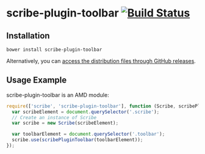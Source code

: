 # scribe-plugin-toolbar [![Build Status](https://travis-ci.org/guardian/scribe-plugin-toolbar.svg?branch=master)](https://travis-ci.org/guardian/scribe-plugin-toolbar)

## Installation
```
bower install scribe-plugin-toolbar
```

Alternatively, you can [access the distribution files through GitHub releases](https://github.com/guardian/scribe-plugin-toolbar/releases).

## Usage Example

scribe-plugin-toolbar is an AMD module:

``` js
require(['scribe', 'scribe-plugin-toolbar'], function (Scribe, scribePluginToolbar) {
  var scribeElement = document.querySelector('.scribe');
  // Create an instance of Scribe
  var scribe = new Scribe(scribeElement);

  var toolbarElement = document.querySelector('.toolbar');
  scribe.use(scribePluginToolbar(toolbarElement));
});
```
